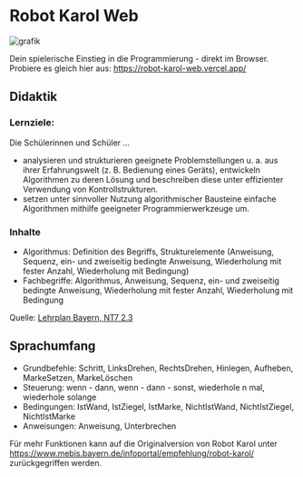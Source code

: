 # Robot Karol Web

![grafik](https://user-images.githubusercontent.com/13507950/128488062-3c1bdba3-0992-4354-b944-7f1af8ca1fa1.png)

Dein spielerische Einstieg in die Programmierung - direkt im Browser. Probiere es gleich hier aus: https://robot-karol-web.vercel.app/

## Didaktik

### Lernziele:

Die Schülerinnen und Schüler ...

- analysieren und strukturieren geeignete Problemstellungen u. a. aus ihrer Erfahrungswelt (z. B. Bedienung eines Geräts), entwickeln Algorithmen zu deren Lösung und beschreiben diese unter effizienter Verwendung von Kontrollstrukturen.
- setzen unter sinnvoller Nutzung algorithmischer Bausteine einfache Algorithmen mithilfe geeigneter Programmierwerkzeuge um. 

### Inhalte

- Algorithmus: Definition des Begriffs, Strukturelemente (Anweisung, Sequenz, ein- und zweiseitig bedingte Anweisung, Wiederholung mit fester Anzahl, Wiederholung mit Bedingung)
- Fachbegriffe: Algorithmus, Anweisung, Sequenz, ein- und zweiseitig bedingte Anweisung, Wiederholung mit fester Anzahl, Wiederholung mit Bedingung 

Quelle: [Lehrplan Bayern, NT7 2.3](https://www.lehrplanplus.bayern.de/fachlehrplan/gymnasium/7/nt_gym)

## Sprachumfang

- Grundbefehle: Schritt, LinksDrehen, RechtsDrehen, Hinlegen, Aufheben, MarkeSetzen, MarkeLöschen
- Steuerung: wenn - dann, wenn - dann - sonst, wiederhole n mal, wiederhole solange
- Bedingungen: IstWand, IstZiegel, IstMarke, NichtIstWand, NichtIstZiegel, NichtIstMarke
- Anweisungen: Anweisung, Unterbrechen

Für mehr Funktionen kann auf die Originalversion von Robot Karol unter https://www.mebis.bayern.de/infoportal/empfehlung/robot-karol/ zurückgegriffen werden.
